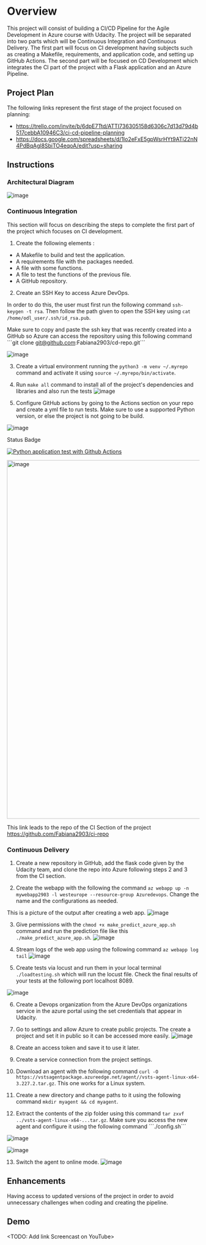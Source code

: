 # Overview
This project will consist of building a CI/CD Pipeline for the Agile Development in Azure course with Udacity. The project will be separated into two parts which will be Continuous Integration and Continuous Delivery. The first part will focus on CI development having subjects such as creating a Makefile, requirements, and application code, and setting up GitHub Actions. The second part will be focused on CD Development which integrates the CI part of the project with a Flask application and an Azure Pipeline. 

## Project Plan
The following links represent the first stage of the project focused on planning: 

* https://trello.com/invite/b/6dpE7Ttd/ATTI736305158d6306c7d13d79d4b517cebbA10946C3/ci-cd-pipeline-planning
* https://docs.google.com/spreadsheets/d/1lo2eFxE5gpWsrHYt9ATi22nN4PdBqAgl8SbiTO4eqoA/edit?usp=sharing

## Instructions

### Architectural Diagram 
![image](https://github.com/Fabiana2903/cd-repo/assets/149669704/40898ff9-058a-47f0-8a20-19de762d694c)

### Continuous Integration 
This section will focus on describing the steps to complete the first part of the project which focuses on CI development. 

1. Create the following elements :
- A Makefile to build and test the application.
- A requirements file with the packages needed.
- A file with some functions.
- A file to test the functions of the previous file.
- A GitHub repository.

2. Create an SSH Key to access Azure DevOps.

In order to do this, the user must first run the following command ```ssh-keygen -t rsa```.
Then follow the path given to open the SSH key using ```cat     /home/odl_user/.ssh/id_rsa.pub```.

Make sure to copy and paste the ssh key that was recently created into a GitHub so Azure can access the repository using this following command ```git clone git@github.com:Fabiana2903/cd-repo.git´´´

![image](https://github.com/Fabiana2903/cd-repo/assets/149669704/7ff69f6e-a069-4512-aa7c-024eca953812)

3. Create a virtual environment running the ```python3 -m venv ~/.myrepo``` command and activate it using ```source ~/.myrepo/bin/activate```.

4. Run ```make all``` command to install all of the project's dependencies and libraries and also run the tests
![image](https://github.com/Fabiana2903/cd-repo/assets/149669704/67827b32-f008-4cf7-a04e-feb71030e628)

5. Configure GitHub actions by going to the Actions section on your repo and create a yml file to run tests. Make sure to use a supported Python version, or else the project is not going to be build.

![image](https://github.com/Fabiana2903/cd-repo/assets/149669704/a401ded4-4e35-4f26-9fe1-203b72302055)

Status Badge 


[![Python application test with Github Actions](https://github.com/Fabiana2903/ci-repo/actions/workflows/pythonapp.yml/badge.svg)](https://github.com/Fabiana2903/ci-repo/actions/workflows/pythonapp.yml)

<img width="938" alt="image" src="https://github.com/Fabiana2903/ci-repo/assets/149669704/d9bb3cb8-4ce9-427c-bce2-c7b02839a40a">

This link leads to the repo of the CI Section of the project https://github.com/Fabiana2903/ci-repo


### Continuous Delivery 

1. Create a new repository in GitHub, add the flask code given by the Udacity team, and clone the repo into Azure following steps 2 and 3 from the CI section.

2. Create the webapp with the following the command ```az webapp up -n mywebapp2903 -l westeurope --resource-group Azuredevops```. Change the name and the configurations as needed. 

This is a picture of the output after creating a web app.
![image](https://github.com/Fabiana2903/cd-repo/assets/149669704/c8344fff-f9db-425b-81e7-d8ec66cb5250)

3. Give permissions with the ```chmod +x make_predict_azure_app.sh``` command and run the prediction file like this ```./make_predict_azure_app.sh```.
![image](https://github.com/Fabiana2903/cd-repo/assets/149669704/748330b2-c3f5-41f3-b41b-786000912553)

4. Stream logs of the web app using the following command ```az webapp log tail```
   ![image](https://github.com/Fabiana2903/cd-repo/assets/149669704/2f0edddb-08ea-4a83-857e-d026b7f5d1b3)

5. Create tests via locust and run them in your local terminal ```./loadtesting.sh``` which will run the locust file. Check the final results of your tests at the following port localhost 8089.

![image](https://github.com/Fabiana2903/cd-repo/assets/149669704/47583fa4-e5db-4c38-90c4-12d854b692ef)


6. Create a Devops organization from the Azure DevOps organizations service in the azure portal using the set credentials that appear in Udacity. 

7. Go to settings and allow Azure to create public projects. The create a project and set it in public so it can be accessed more easily.
![image](https://github.com/Fabiana2903/cd-repo/assets/149669704/ad913cbd-b13f-4a62-b7ce-8e716d0214e5)

8. Create an access token and save it to use it later.

9. Create a service connection from the project settings.

10. Download an agent with the following command ```curl -O https://vstsagentpackage.azureedge.net/agent//vsts-agent-linux-x64-3.227.2.tar.gz```. This one works for a Linux system.

11. Create a new directory and change paths to it using the following command ```mkdir myagent && cd myagent```.

12. Extract the contents of the zip folder using this command ```tar zxvf ../vsts-agent-linux-x64-...tar.gz```. Make sure you access the new agent and configure it using the following command ´´´./config.sh´´´

![image](https://github.com/Fabiana2903/cd-repo/assets/149669704/286cfc36-61f6-40ae-b053-2b55e83663fa)


![image](https://github.com/Fabiana2903/cd-repo/assets/149669704/2e94d88f-dfcb-41b2-b95a-21350d1b6a3d)

13. Switch the agent to online mode.
![image](https://github.com/Fabiana2903/cd-repo/assets/149669704/0f368c23-146b-4171-857d-d6b8b0c1852d)

## Enhancements

Having access to updated versions of the project in order to avoid unnecessary challenges when coding and creating the pipeline.

## Demo 

<TODO: Add link Screencast on YouTube>


